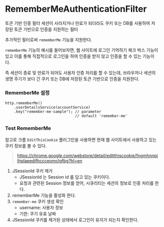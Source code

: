 # RememberMeAuthenticationFilter

토큰 기반 인증 필터
세션이 사라지거나 만료가 되더라도 쿠키 또는 DB를 사용하여 저장된 토큰 기반으로 인증을 지원하는 필터

추가적인 필터로써 `rememberMe` 기능을 지원한다.

`rememberMe` 기능의 예시를 들어보자면, 웹 사이트에 로그인 기억하기 체크 박스 기능이 있고 이를 통해 직접적으로 로그인을 하여 인증을 받지 않고 인증을 할 수 있는 기능이다.

즉 세션이 종료 및 만료가 되어도 사용자 인증 처리를 할 수 있는데, 브라우저나 세션의 생명 주기가 보다 긴 쿠키 또는 DB에 저장된 토큰 기반으로 인증을 지원한다.

### RememberMe 설정

``` text
http.rememberMe()
    .userDetailsService(accountService)
    .key("remember-me-sample"); // parameter 
                                // default 'remember-me'
```

### Test RememberMe

참고로 크롬 `EditThisCookie` 플러그인을 사용하면 현재 웹 사이트에서 사용하고 있는 쿠키 정보를 볼 수 있다.

> https://chrome.google.com/webstore/detail/editthiscookie/fngmhnnpilhplaeedifhccceomclgfbg?hl=en

1. JSessionId 쿠키 제거 
   - JSessionId 는 Session id 를 담고 있는 쿠키이다.
   - 요청과 관련된 Session 정보를 얻어, 시큐리티는 세션의 정보로 인증 처리를 한다.
2. rememberMe 기능을 활성화 한다.
3. `remember-me` 쿠키 생성 확인
   - username: 사용자 정보
   - 기한: 쿠기 유효 날짜
4. JSessionId 쿠키를 제거된 상태에서 로그인이 유지가 되는지 확인한다.





